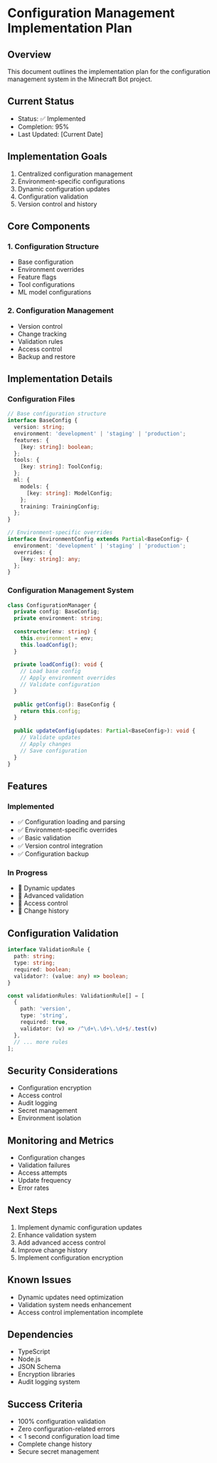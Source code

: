 # Configuration Management Implementation Plan

## Overview
This document outlines the implementation plan for the configuration management system in the Minecraft Bot project.

## Current Status
- Status: ✅ Implemented
- Completion: 95%
- Last Updated: [Current Date]

## Implementation Goals
1. Centralized configuration management
2. Environment-specific configurations
3. Dynamic configuration updates
4. Configuration validation
5. Version control and history

## Core Components

### 1. Configuration Structure
- Base configuration
- Environment overrides
- Feature flags
- Tool configurations
- ML model configurations

### 2. Configuration Management
- Version control
- Change tracking
- Validation rules
- Access control
- Backup and restore

## Implementation Details

### Configuration Files
```typescript
// Base configuration structure
interface BaseConfig {
  version: string;
  environment: 'development' | 'staging' | 'production';
  features: {
    [key: string]: boolean;
  };
  tools: {
    [key: string]: ToolConfig;
  };
  ml: {
    models: {
      [key: string]: ModelConfig;
    };
    training: TrainingConfig;
  };
}

// Environment-specific overrides
interface EnvironmentConfig extends Partial<BaseConfig> {
  environment: 'development' | 'staging' | 'production';
  overrides: {
    [key: string]: any;
  };
}
```

### Configuration Management System
```typescript
class ConfigurationManager {
  private config: BaseConfig;
  private environment: string;
  
  constructor(env: string) {
    this.environment = env;
    this.loadConfig();
  }
  
  private loadConfig(): void {
    // Load base config
    // Apply environment overrides
    // Validate configuration
  }
  
  public getConfig(): BaseConfig {
    return this.config;
  }
  
  public updateConfig(updates: Partial<BaseConfig>): void {
    // Validate updates
    // Apply changes
    // Save configuration
  }
}
```

## Features

### Implemented
- ✅ Configuration loading and parsing
- ✅ Environment-specific overrides
- ✅ Basic validation
- ✅ Version control integration
- ✅ Configuration backup

### In Progress
- 🔄 Dynamic updates
- 🔄 Advanced validation
- 🔄 Access control
- 🔄 Change history

## Configuration Validation
```typescript
interface ValidationRule {
  path: string;
  type: string;
  required: boolean;
  validator?: (value: any) => boolean;
}

const validationRules: ValidationRule[] = [
  {
    path: 'version',
    type: 'string',
    required: true,
    validator: (v) => /^\d+\.\d+\.\d+$/.test(v)
  },
  // ... more rules
];
```

## Security Considerations
- Configuration encryption
- Access control
- Audit logging
- Secret management
- Environment isolation

## Monitoring and Metrics
- Configuration changes
- Validation failures
- Access attempts
- Update frequency
- Error rates

## Next Steps
1. Implement dynamic configuration updates
2. Enhance validation system
3. Add advanced access control
4. Improve change history
5. Implement configuration encryption

## Known Issues
- Dynamic updates need optimization
- Validation system needs enhancement
- Access control implementation incomplete

## Dependencies
- TypeScript
- Node.js
- JSON Schema
- Encryption libraries
- Audit logging system

## Success Criteria
- 100% configuration validation
- Zero configuration-related errors
- < 1 second configuration load time
- Complete change history
- Secure secret management
